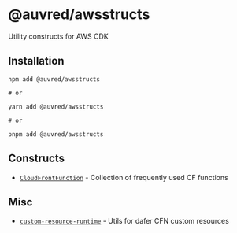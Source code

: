 # @auvred/awsstructs

Utility constructs for AWS CDK

## Installation

```shell
npm add @auvred/awsstructs

# or

yarn add @auvred/awsstructs

# or 

pnpm add @auvred/awsstructs
```

## Constructs

- [`CloudFrontFunction`](./src/cloudfront-function/index.ts) - Collection of frequently used CF functions

## Misc

- [`custom-resource-runtime`](./src/custom-resource-runtime/README.md) - Utils for dafer CFN custom resources
